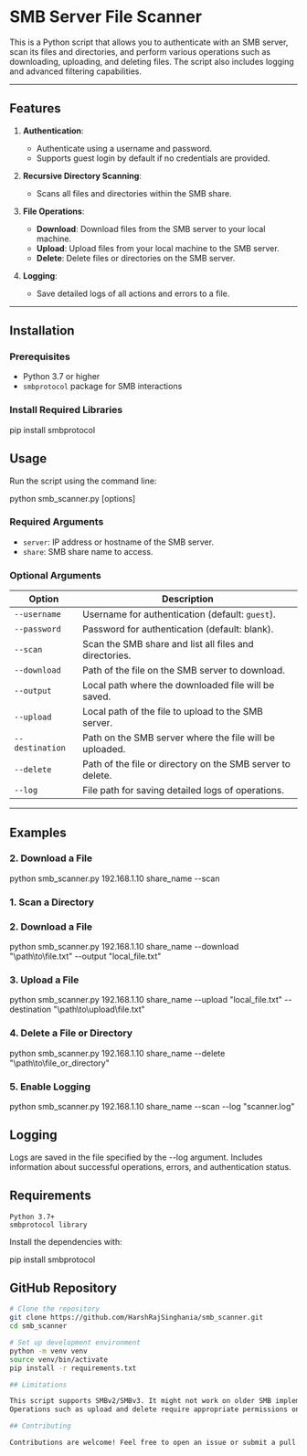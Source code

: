 # SMB Server File Scanner

This is a Python script that allows you to authenticate with an SMB server, scan its files and directories, and perform various operations such as downloading, uploading, and deleting files. The script also includes logging and advanced filtering capabilities.

---

## Features

1. **Authentication**:
   - Authenticate using a username and password.
   - Supports guest login by default if no credentials are provided.

2. **Recursive Directory Scanning**:
   - Scans all files and directories within the SMB share.

3. **File Operations**:
   - **Download**: Download files from the SMB server to your local machine.
   - **Upload**: Upload files from your local machine to the SMB server.
   - **Delete**: Delete files or directories on the SMB server.

4. **Logging**:
   - Save detailed logs of all actions and errors to a file.

---

## Installation

### Prerequisites
- Python 3.7 or higher
- `smbprotocol` package for SMB interactions

### Install Required Libraries

pip install smbprotocol

## Usage

Run the script using the command line:

python smb_scanner.py <server> <share> [options]

### Required Arguments
- `server`: IP address or hostname of the SMB server.
- `share`: SMB share name to access.

### Optional Arguments
| Option             | Description                                                                 |
|--------------------|-----------------------------------------------------------------------------|
| `--username`       | Username for authentication (default: `guest`).                           |
| `--password`       | Password for authentication (default: blank).                             |
| `--scan`           | Scan the SMB share and list all files and directories.                    |
| `--download`       | Path of the file on the SMB server to download.                           |
| `--output`         | Local path where the downloaded file will be saved.                       |
| `--upload`         | Local path of the file to upload to the SMB server.                       |
| `--destination`    | Path on the SMB server where the file will be uploaded.                   |
| `--delete`         | Path of the file or directory on the SMB server to delete.                |
| `--log`            | File path for saving detailed logs of operations.                        |

---

## Examples

### 2. Download a File

python smb_scanner.py 192.168.1.10 share_name --scan

### 1. Scan a Directory

### 2. Download a File

python smb_scanner.py 192.168.1.10 share_name --download "\\path\\to\\file.txt" --output "local_file.txt"

### 3. Upload a File

python smb_scanner.py 192.168.1.10 share_name --upload "local_file.txt" --destination "\\path\\to\\upload\\file.txt"

### 4. Delete a File or Directory

python smb_scanner.py 192.168.1.10 share_name --delete "\\path\\to\\file_or_directory"

### 5. Enable Logging

python smb_scanner.py 192.168.1.10 share_name --scan --log "scanner.log"

## Logging

Logs are saved in the file specified by the --log argument.
Includes information about successful operations, errors, and authentication status.

## Requirements

    Python 3.7+
    smbprotocol library

Install the dependencies with:

pip install smbprotocol

## GitHub Repository

```bash
# Clone the repository
git clone https://github.com/HarshRajSinghania/smb_scanner.git
cd smb_scanner

# Set up development environment
python -m venv venv
source venv/bin/activate
pip install -r requirements.txt

## Limitations

This script supports SMBv2/SMBv3. It might not work on older SMB implementations.
Operations such as upload and delete require appropriate permissions on the SMB server.

## Contributing

Contributions are welcome! Feel free to open an issue or submit a pull request if you'd like to improve this project.
